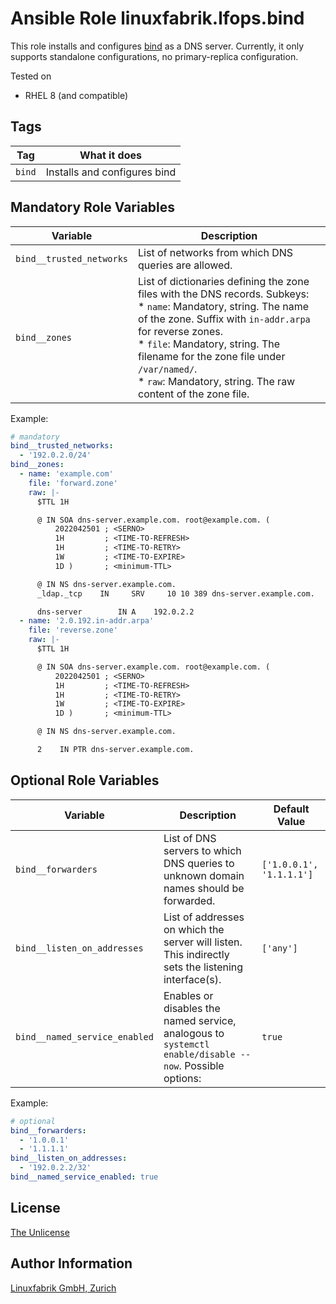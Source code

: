 # Ansible Role linuxfabrik.lfops.bind

This role installs and configures [bind](https://www.isc.org/bind/) as a DNS server. Currently, it only supports standalone configurations, no primary-replica configuration.

Tested on

* RHEL 8 (and compatible)


## Tags

| Tag    | What it does                 |
| ---    | ------------                 |
| `bind` | Installs and configures bind |


## Mandatory Role Variables

| Variable | Description |
| -------- | ----------- |
| `bind__trusted_networks` | List of networks from which DNS queries are allowed. |
| `bind__zones` | List of dictionaries defining the zone files with the DNS records. Subkeys:<br> * `name`: Mandatory, string. The name of the zone. Suffix with `in-addr.arpa` for reverse zones.<br> * `file`: Mandatory, string. The filename for the zone file under `/var/named/`.<br> * `raw`: Mandatory, string. The raw content of the zone file. |

Example:
```yaml
# mandatory
bind__trusted_networks:
  - '192.0.2.0/24'
bind__zones:
  - name: 'example.com'
    file: 'forward.zone'
    raw: |-
      $TTL 1H

      @ IN SOA dns-server.example.com. root@example.com. (
          2022042501 ; <SERNO>
          1H         ; <TIME-TO-REFRESH>
          1H         ; <TIME-TO-RETRY>
          1W         ; <TIME-TO-EXPIRE>
          1D )       ; <minimum-TTL>

      @ IN NS dns-server.example.com.
      _ldap._tcp    IN     SRV     10 10 389 dns-server.example.com.

      dns-server        IN A    192.0.2.2
  - name: '2.0.192.in-addr.arpa'
    file: 'reverse.zone'
    raw: |-
      $TTL 1H

      @ IN SOA dns-server.example.com. root@example.com. (
          2022042501 ; <SERNO>
          1H         ; <TIME-TO-REFRESH>
          1H         ; <TIME-TO-RETRY>
          1W         ; <TIME-TO-EXPIRE>
          1D )       ; <minimum-TTL>

      @ IN NS dns-server.example.com.

      2    IN PTR dns-server.example.com.
```


## Optional Role Variables

| Variable | Description | Default Value |
| -------- | ----------- | ------------- |
| `bind__forwarders` | List of DNS servers to which DNS queries to unknown domain names should be forwarded. | `['1.0.0.1', '1.1.1.1']` |
| `bind__listen_on_addresses` | List of addresses on which the server will listen. This indirectly sets the listening interface(s). | `['any']` |
| `bind__named_service_enabled` | Enables or disables the named service, analogous to `systemctl enable/disable --now`. Possible options: | `true` |

Example:
```yaml
# optional
bind__forwarders:
  - '1.0.0.1'
  - '1.1.1.1'
bind__listen_on_addresses:
  - '192.0.2.2/32'
bind__named_service_enabled: true
```


## License

[The Unlicense](https://unlicense.org/)


## Author Information

[Linuxfabrik GmbH, Zurich](https://www.linuxfabrik.ch)

